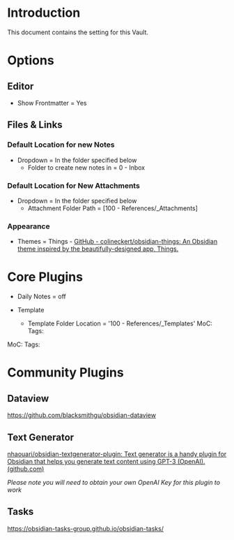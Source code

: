 

# Introduction
This document contains the setting for this Vault.



# Options

## Editor
- Show Frontmatter = Yes 

## Files & Links

### Default Location for new Notes
- Dropdown  = In the folder specified below
	- Folder to create new notes in = 0 - Inbox

### Default Location for New Attachments
- Dropdown  = In the folder specified below
	- Attachment Folder Path = [100 - References/_Attachments] 


### Appearance
- Themes = Things - [GitHub - colineckert/obsidian-things: An Obsidian theme inspired by the beautifully-designed app, Things.](https://github.com/colineckert/obsidian-things)


# Core Plugins
- Daily Notes = off

- Template
	- Template Folder Location = '100 - References/_Templates'
MoC:
Tags: 


MoC:
Tags: 



# Community Plugins


## Dataview

https://github.com/blacksmithgu/obsidian-dataview


## Text Generator

[nhaouari/obsidian-textgenerator-plugin: Text generator is a handy plugin for Obsidian that helps you generate text content using GPT-3 (OpenAI). (github.com)](https://github.com/nhaouari/obsidian-textgenerator-plugin)

*Please note you will need to obtain your own OpenAI Key for this plugin to work*


## Tasks

https://obsidian-tasks-group.github.io/obsidian-tasks/

